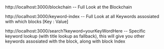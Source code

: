 http://localhost:3000/blockchain  -- Full Look at the Blockchain




http://localhost:3000/keyword-index -- Full Look at all Keywords assosiated with which blocks [Key : Value]




http://localhost:3000/search?keyword=yourKeyWordHere -- Specific keyword lookup (with title lookup as fallback), this will give you other keywords assosiated with the block, along with block Index
